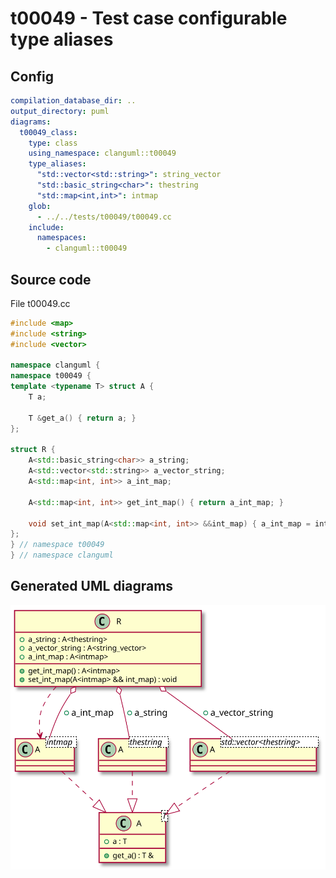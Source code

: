 # t00049 - Test case configurable type aliases
## Config
```yaml
compilation_database_dir: ..
output_directory: puml
diagrams:
  t00049_class:
    type: class
    using_namespace: clanguml::t00049
    type_aliases:
      "std::vector<std::string>": string_vector
      "std::basic_string<char>": thestring
      "std::map<int,int>": intmap
    glob:
      - ../../tests/t00049/t00049.cc
    include:
      namespaces:
        - clanguml::t00049
```
## Source code
File t00049.cc
```cpp
#include <map>
#include <string>
#include <vector>

namespace clanguml {
namespace t00049 {
template <typename T> struct A {
    T a;

    T &get_a() { return a; }
};

struct R {
    A<std::basic_string<char>> a_string;
    A<std::vector<std::string>> a_vector_string;
    A<std::map<int, int>> a_int_map;

    A<std::map<int, int>> get_int_map() { return a_int_map; }

    void set_int_map(A<std::map<int, int>> &&int_map) { a_int_map = int_map; }
};
} // namespace t00049
} // namespace clanguml
```
## Generated UML diagrams
![t00049_class](./t00049_class.svg "Test case configurable type aliases")
